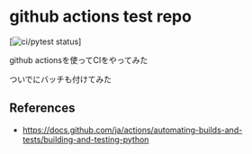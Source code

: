 # github actions test repo

[![ci/pytest status](https://github.com/Yuto02D2-E2/github-actions-test/workflows/ci.yaml/badge.svg)]

github actionsを使ってCIをやってみた

ついでにバッチも付けてみた

## References

- <https://docs.github.com/ja/actions/automating-builds-and-tests/building-and-testing-python>
